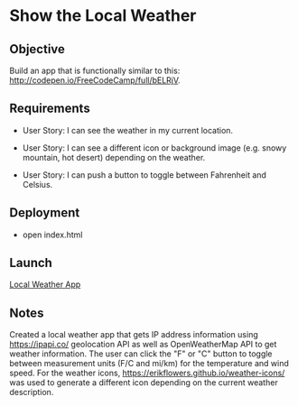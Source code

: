 # Show the Local Weather

## Objective
Build an app that is functionally similar to this: http://codepen.io/FreeCodeCamp/full/bELRjV.

## Requirements
* User Story: I can see the weather in my current location.

* User Story: I can see a different icon or background image (e.g. snowy mountain, hot desert) depending on the weather.

* User Story: I can push a button to toggle between Fahrenheit and Celsius.

## Deployment
* open index.html

## Launch
[Local Weather App](https://ziggysauce.github.io/chingu-fcc-speedrun-challenge/frontend/local-weather/)

## Notes
Created a local weather app that gets IP address information using https://ipapi.co/ geolocation API as well as OpenWeatherMap API to get weather information. The user can click the "F" or "C" button to toggle between measurement units (F/C and mi/km) for the temperature and wind speed. For the weather icons, https://erikflowers.github.io/weather-icons/ was used to generate a different icon depending on the current weather description.
